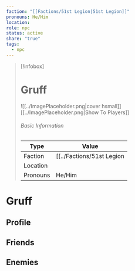 ```yaml
---
faction: "[[Factions/51st Legion|51st Legion]]"
pronouns: He/Him
location: 
role: npc
status: active
share: "true"
tags:
  - npc
---
```




> [!infobox]
> # Gruff
> ![[../ImagePlaceholder.png|cover hsmall]]
> [[../ImagePlaceholder.png|Show To Players]]
> ###### Basic Information
> Type |  Value |
> ---|---|
> Faction | [[../Factions/51st Legion|51st Legion]] |
> Location |  |
> Pronouns | He/Him |

# Gruff
## Profile

## Friends

## Enemies


